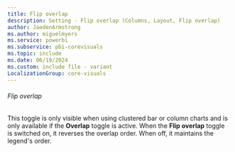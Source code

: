 ```yaml
---
title: Flip overlap
description: Setting - Flip overlap (Columns, Layout, Flip overlap)
author: JaedenArmstrong
ms.author: miguelmyers
ms.service: powerbi
ms.subservice: pbi-corevisuals
ms.topic: include
ms.date: 06/19/2024
ms.custom: include file - variant
LocalizationGroup: core-visuals
---
```

###### Flip overlap

This toggle is only visible when using clustered bar or column charts and  is only available if the **Overlap** toggle is active. When the **Flip overlap** toggle is switched on, it reverses the overlap order. When off, it maintains the legend's order.
